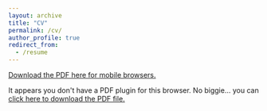 ```yaml
---
layout: archive
title: "CV"
permalink: /cv/
author_profile: true
redirect_from:
  - /resume
---
```


[Download the PDF here for mobile browsers.](https://smweis.github.io/files/Weisberg_Living_CV.pdf)

<object data="https://smweis.github.io/files/Weisberg_Living_CV.pdf" type="application/pdf" width="100%" height="100%">
    <p>It appears you don't have a PDF plugin for this browser.
    No biggie... you can <a href="myfile.pdf">click here to
    download the PDF file.</a></p>
</object>
